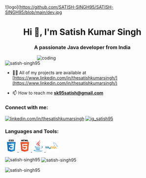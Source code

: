 ![logo](https://github.com/SATISH-SINGH95/SATISH-SINGH95/blob/main/dev.jpg

<h1 align="center">Hi 👋, I'm Satish Kumar Singh</h1>
<h3 align="center">A passionate Java developer from India</h3>

<img align="right" alt="coding" width="400" src="https://thebusinessblocks.com/wp-content/uploads/2021/07/lottie2-2.gif">

<p align="left"> <img src="https://komarev.com/ghpvc/?username=satish-singh95&label=Profile%20views&color=0e75b6&style=flat" alt="satish-singh95" /> </p>

- 👨‍💻 All of my projects are available at [https://www.linkedin.com/in/thesatishkumarsingh/](https://www.linkedin.com/in/thesatishkumarsingh/)

- 📫 How to reach me **sk95satish@gmail.com**

<h3 align="left">Connect with me:</h3>
<p align="left">
<a href="https://linkedin.com/in/linkedin.com/in/thesatishkumarsingh" target="blank"><img align="center" src="https://raw.githubusercontent.com/rahuldkjain/github-profile-readme-generator/master/src/images/icons/Social/linked-in-alt.svg" alt="linkedin.com/in/thesatishkumarsingh" height="30" width="40" /></a>
<a href="https://instagram.com/ig_satish95" target="blank"><img align="center" src="https://raw.githubusercontent.com/rahuldkjain/github-profile-readme-generator/master/src/images/icons/Social/instagram.svg" alt="ig_satish95" height="30" width="40" /></a>
</p>

<h3 align="left">Languages and Tools:</h3>
<p align="left"> <a href="https://www.w3schools.com/css/" target="_blank" rel="noreferrer"> <img src="https://raw.githubusercontent.com/devicons/devicon/master/icons/css3/css3-original-wordmark.svg" alt="css3" width="40" height="40"/> </a> <a href="https://www.w3.org/html/" target="_blank" rel="noreferrer"> <img src="https://raw.githubusercontent.com/devicons/devicon/master/icons/html5/html5-original-wordmark.svg" alt="html5" width="40" height="40"/> </a> <a href="https://www.java.com" target="_blank" rel="noreferrer"> <img src="https://raw.githubusercontent.com/devicons/devicon/master/icons/java/java-original.svg" alt="java" width="40" height="40"/> </a> <a href="https://www.mysql.com/" target="_blank" rel="noreferrer"> <img src="https://raw.githubusercontent.com/devicons/devicon/master/icons/mysql/mysql-original-wordmark.svg" alt="mysql" width="40" height="40"/> </a> </p>

<p><img align="left" src="https://github-readme-stats.vercel.app/api/top-langs?username=satish-singh95&show_icons=true&locale=en&layout=compact" alt="satish-singh95" /></p>

<p>&nbsp;<img align="center" src="https://github-readme-stats.vercel.app/api?username=satish-singh95&show_icons=true&locale=en" alt="satish-singh95" /></p>

<p><img align="center" src="https://github-readme-streak-stats.herokuapp.com/?user=satish-singh95&" alt="satish-singh95" /></p>

